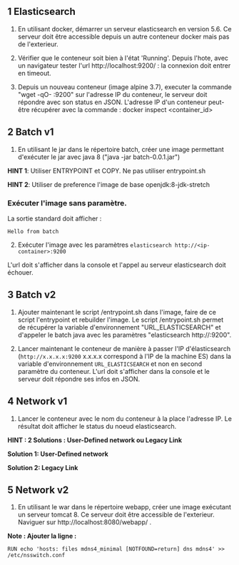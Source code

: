 
## 1 Elasticsearch
1. En utilisant docker, démarrer un serveur elasticsearch en version 5.6. Ce serveur doit être accessible depuis un autre conteneur docker mais pas de l'exterieur. 


2. Vérifier que le conteneur soit bien à l'état 'Running'.
Depuis l'hote, avec un navigateur tester l'url http://localhost:9200/ : la connexion doit entrer en timeout.

3. Depuis un nouveau conteneur (image alpine 3.7), executer la commande "wget -qO- <ip-container>:9200" sur l'adresse IP du conteneur, le serveur doit répondre avec son status en JSON.
L'adresse IP d'un conteneur peut-être récupérer avec la commande : 
docker inspect <container_id>


## 2 Batch v1
1. En utilisant le jar dans le répertoire batch, créer une image permettant d'exécuter le jar avec java 8 ("java -jar batch-0.0.1.jar")

**HINT 1**: Utiliser ENTRYPOINT et COPY. Ne pas utiliser entrypoint.sh

**HINT 2**: Utiliser de preference l'image de base openjdk:8-jdk-stretch


### Exécuter l'image sans paramètre.
La sortie standard doit afficher : 
```args:0
Hello from batch
```
2. Exécuter l'image avec les paramètres ```elasticsearch http://<ip-container>:9200```

L'url doit s'afficher dans la console et l'appel au serveur elasticsearch doit échouer.

## 3 Batch v2
1. Ajouter maintenant le script /entrypoint.sh dans l'image, faire de ce script l'entrypoint et rebuilder l'image.
Le script /entrypoint.sh permet de récupérer la variable d'environnement "URL_ELASTICSEARCH" et d'appeler le batch java avec les paramètres "elasticsearch http://<ip-container>:9200".

2. Lancer maintenant le conteneur de manière à passer l'IP d'élasticsearch (```http://x.x.x.x:9200``` x.x.x.x correspond à l'IP de la machine ES) dans la variable d'environnement ```URL_ELASTICSEARCH``` et non en second paramètre du conteneur. L'url doit s'afficher dans la console et le serveur doit répondre ses infos en JSON.


## 4 Network v1
1. Lancer le conteneur avec le nom du conteneur à la place l'adresse IP. Le résultat doit afficher le status du noeud elasticsearch.

**HINT : 2 Solutions : User-Defined network ou Legacy Link**

**Solution 1: User-Defined network**


**Solution 2: Legacy Link**


## 5 Network v2
1. En utilisant le war dans le répertoire webapp, créer une image exécutant un serveur tomcat 8. Ce serveur doit être accessible de l'exterieur. Naviguer sur http://localhost:8080/webapp/ .

**Note : Ajouter la ligne :**

```RUN echo 'hosts: files mdns4_minimal [NOTFOUND=return] dns mdns4' >> /etc/nsswitch.conf```

